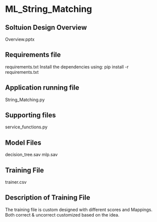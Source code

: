 # ML_String_Matching

## Soltuion Design Overview ##
Overview.pptx

## Requirements file ###
requirements.txt
Install the dependencies using:
pip install -r requirements.txt

## Application running file ##
String_Matching.py

## Supporting files ##
service_functions.py

## Model Files ##
decision_tree.sav
mlp.sav

## Training File ##
trainer.csv

## Description of Training File ##
The training file is custom designed with different scores and Mappings. Both correct & uncorrect customized based on the idea.
